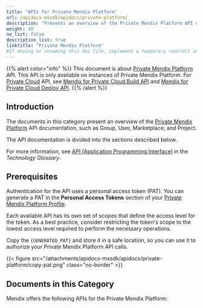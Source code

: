 ```yaml
---
title: "APIs for Private Mendix Platform"
url: /apidocs-mxsdk/apidocs/private-platform/
description: "Presents an overview of the Private Mendix Platform API documentation, such as Group, User, Marketplace, and Project."
weight: 40
no_list: false 
description_list: true
linktitle: "Private Mendix Platform"
#If moving or renaming this doc file, implement a temporary redirect and let the respective team know they should update the URL in the product. See Mapping to Products for more details.
---
```


{{% alert color="info" %}}
This document is about [Private Mendix Platform](/private-mendix-platform/) API. This API is only available on instances of Private Mendix Platform. For [Private Cloud](/developerportal/deploy/private-cloud/) API, see [Mendix for Private Cloud Build API](/apidocs-mxsdk/apidocs/private-cloud-build-api/) and [Mendix for Private Cloud Deploy API](/apidocs-mxsdk/apidocs/private-cloud-deploy-api/).
{{% /alert %}}

## Introduction

The documents in this category present an overview of the [Private Mendix Platform](/private-mendix-platform/) API documentation, such as Group, User, Marketplace, and Project.

The API documentation is divided into the sections described below.

For more information, see [API (Application Programming Interface)](https://www.mendix.com/glossary/api/) in the *Technology Glossary*.

## Prerequisites

Authentication for the API uses a personal access token (PAT). You can generate a PAT in the **Personal Access Tokens** section of your [Private Mendix Platform Profile](/private-mendix-platform/user-guide/#profile).

Each available API has its own set of scopes that define the access level for the token. As a best practice, consider restricting the token's scope to the lowest access level required to perform the necessary operations.

Copy the `{GENERATED_PAT}` and store it in a safe location, so you can use it to authorize your Private Mendix Platform API calls.

{{< figure src="/attachments/apidocs-mxsdk/apidocs/private-platform/copy-pat.png" class="no-border" >}}

## Documents in this Category

Mendix offers the following APIs for the Private Mendix Platform: